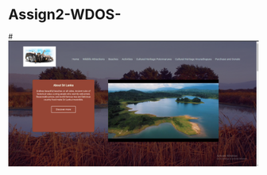 # Assign2-WDOS-
#![Project Image](https://github.com/Bhagya010220/Assign2-WDOS-/blob/main/images/Screenshot%20(26).png)
